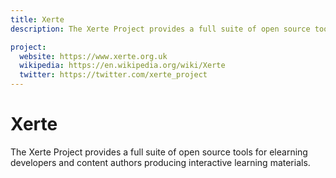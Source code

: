 ```yaml
---
title: Xerte
description: The Xerte Project provides a full suite of open source tools for elearning developers and content authors producing interactive learning materials.

project:
  website: https://www.xerte.org.uk
  wikipedia: https://en.wikipedia.org/wiki/Xerte
  twitter: https://twitter.com/xerte_project
---
```


# Xerte

The Xerte Project provides a full suite of open source tools for elearning developers and content authors producing interactive learning materials.
